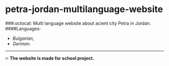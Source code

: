 # petra-jordan-multilanguage-website
###:octocat: Multi language website about acient city Petra in Jordan. 
####Languages:
  * _Bulgarian_,
  * _German_.
  

---
:fire: **The website is made for school project.**
